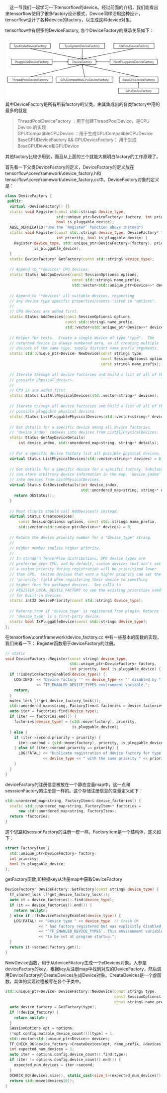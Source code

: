 &emsp;这一节我们一起学习一下tensorflow的device。经过前面的介绍，我们能看出来tensorflow使用了很多factory设计模式，Device同样沿用这种设计，tensorflow设计了各种device的factory，以生成这种device对象。

tensorflow中有很多的DeviceFactory, 各个DeviceFactory的继承关系如下：

![avatar](https://github.com/szkang1990/blog/blob/main/tensorflow%E6%BA%90%E7%A0%81%E7%B2%BE%E8%AF%BB/image/deviceFactory.png?raw=true)

其中DeviceFactory是所有所有factory的父类，由其集成出的各类factory中用的最多的就是
>ThreadPoolDeviceFactory ：用于创建ThreadPoolDevice，是CPU Device 的实现 \
GPUCompatibleCPUDevice ：用于生成GPUCompatibleCPUDevice \
BaseGPUDeviceFactory && GPUDeviceFactory： 用于生成BaseGPUDevice和GPUDevice


其他factory比较少用到，而且从上面的三个就能大概明白factory的工作原理了。


首先看一下父类DeviceFactory的定义，DeviceFactory的定义放在tensorflow\core\framework\device_factory.h和tensorflow\core\framework\device_factory.cc中。DeviceFactory对象的定义是：
```cpp
class DeviceFactory {
 public:
  virtual ~DeviceFactory() {}
  static void Register(const std::string& device_type,
                       std::unique_ptr<DeviceFactory> factory, int priority,
                       bool is_pluggable_device);
  ABSL_DEPRECATED("Use the `Register` function above instead")
  static void Register(const std::string& device_type, DeviceFactory* factory,
                       int priority, bool is_pluggable_device) {
    Register(device_type, std::unique_ptr<DeviceFactory>(factory), priority,
             is_pluggable_device);
  }
  static DeviceFactory* GetFactory(const std::string& device_type);

  // Append to "*devices" CPU devices.
  static Status AddCpuDevices(const SessionOptions& options,
                              const std::string& name_prefix,
                              std::vector<std::unique_ptr<Device>>* devices);

  // Append to "*devices" all suitable devices, respecting
  // any device type specific properties/counts listed in "options".
  //
  // CPU devices are added first.
  static Status AddDevices(const SessionOptions& options,
                           const std::string& name_prefix,
                           std::vector<std::unique_ptr<Device>>* devices);

  // Helper for tests.  Create a single device of type "type".  The
  // returned device is always numbered zero, so if creating multiple
  // devices of the same type, supply distinct name_prefix arguments.
  static std::unique_ptr<Device> NewDevice(const string& type,
                                           const SessionOptions& options,
                                           const string& name_prefix);

  // Iterate through all device factories and build a list of all of the
  // possible physical devices.
  //
  // CPU is are added first.
  static Status ListAllPhysicalDevices(std::vector<string>* devices);

  // Iterate through all device factories and build a list of all of the
  // possible pluggable physical devices.
  static Status ListPluggablePhysicalDevices(std::vector<string>* devices);

  // Get details for a specific device among all device factories.
  // 'device_index' indexes into devices from ListAllPhysicalDevices.
  static Status GetAnyDeviceDetails(
      int device_index, std::unordered_map<string, string>* details);

  // For a specific device factory list all possible physical devices.
  virtual Status ListPhysicalDevices(std::vector<string>* devices) = 0;

  // Get details for a specific device for a specific factory. Subclasses
  // can store arbitrary device information in the map. 'device_index' indexes
  // into devices from ListPhysicalDevices.
  virtual Status GetDeviceDetails(int device_index,
                                  std::unordered_map<string, string>* details) {
    return OkStatus();
  }

  // Most clients should call AddDevices() instead.
  virtual Status CreateDevices(
      const SessionOptions& options, const std::string& name_prefix,
      std::vector<std::unique_ptr<Device>>* devices) = 0;

  // Return the device priority number for a "device_type" string.
  //
  // Higher number implies higher priority.
  //
  // In standard TensorFlow distributions, GPU device types are
  // preferred over CPU, and by default, custom devices that don't set
  // a custom priority during registration will be prioritized lower
  // than CPU.  Custom devices that want a higher priority can set the
  // 'priority' field when registering their device to something
  // higher than the packaged devices.  See calls to
  // REGISTER_LOCAL_DEVICE_FACTORY to see the existing priorities used
  // for built-in devices.
  static int32 DevicePriority(const std::string& device_type);

  // Returns true if 'device_type' is registered from plugin. Returns false if
  // 'device_type' is a first-party device.
  static bool IsPluggableDevice(const std::string& device_type);
};
```

在tensorflow\core\framework\device_factory.cc 中有一些基本的函数的实现，我们来看一下：
Register函数用于deviceFactory的注册。

```cpp
// static
void DeviceFactory::Register(const string& device_type,
                             std::unique_ptr<DeviceFactory> factory,
                             int priority, bool is_pluggable_device) {
  if (!IsDeviceFactoryEnabled(device_type)) {
    LOG(INFO) << "Device factory '" << device_type << "' disabled by "
              << "TF_ENABLED_DEVICE_TYPES environment variable.";
    return;
  }
  mutex_lock l(*get_device_factory_lock());
  std::unordered_map<string, FactoryItem>& factories = device_factories();
  auto iter = factories.find(device_type);
  if (iter == factories.end()) {
    factories[device_type] = {std::move(factory), priority,
                              is_pluggable_device};
  } else {
    if (iter->second.priority < priority) {
      iter->second = {std::move(factory), priority, is_pluggable_device};
    } else if (iter->second.priority == priority) {
      LOG(FATAL) << "Duplicate registration of device factory for type "
                 << device_type << " with the same priority " << priority;
    }
  }
}
```
deviceFactory的注册信息被放在一个静态变量map中，这一点和sesssionFactory的注册是一样的。这个存储注册信息的变量定义如下：

```cpp
std::unordered_map<string, FactoryItem>& device_factories() {
  static std::unordered_map<string, FactoryItem>* factories =
      new std::unordered_map<string, FactoryItem>;
  return *factories;
}
```

这个思路和sessionFactory的注册一模一样。FactoryItem是一个结构体，定义如下：

```cpp
struct FactoryItem {
  std::unique_ptr<DeviceFactory> factory;
  int priority;
  bool is_pluggable_device;
};
```

getFactory函数,即根据key从注册map中获取DeviceFactory

```cpp
DeviceFactory* DeviceFactory::GetFactory(const string& device_type) {
  tf_shared_lock l(*get_device_factory_lock());
  auto it = device_factories().find(device_type);
  if (it == device_factories().end()) {
    return nullptr;
  } else if (!IsDeviceFactoryEnabled(device_type)) {
    LOG(FATAL) << "Device type " << device_type  // Crash OK
               << " had factory registered but was explicitly disabled by "
               << "`TF_ENABLED_DEVICE_TYPES`. This environment variable needs "
               << "to be set at program startup.";
  }
  return it->second.factory.get();
}
```

NewDevice函数，用于从deviceFActory生成一个eDevices对象。入参是deviceFactory的key，根据key从注册map中找到对应的DeviceFactory，然后调用DeviceFactory的CreateDevices生成Device对象。CreateDevices是一个虚函数，具体的实现过程被写在各个子类中。

```cpp
std::unique_ptr<Device> DeviceFactory::NewDevice(const string& type,
                                                 const SessionOptions& options,
                                                 const string& name_prefix) {
  auto device_factory = GetFactory(type);
  if (!device_factory) {
    return nullptr;
  }
  SessionOptions opt = options;
  (*opt.config.mutable_device_count())[type] = 1;
  std::vector<std::unique_ptr<Device>> devices;
  TF_CHECK_OK(device_factory->CreateDevices(opt, name_prefix, &devices));
  int expected_num_devices = 1;
  auto iter = options.config.device_count().find(type);
  if (iter != options.config.device_count().end()) {
    expected_num_devices = iter->second;
  }
  DCHECK_EQ(devices.size(), static_cast<size_t>(expected_num_devices));
  return std::move(devices[0]);
}
```

